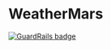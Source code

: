 # WeatherMars

[![GuardRails badge](https://badges.production.guardrails.io/ileossa/WeatherMars.svg)](https://www.guardrails.io)
